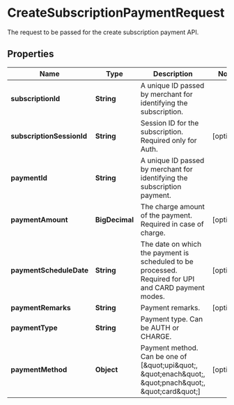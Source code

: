 

# CreateSubscriptionPaymentRequest

The request to be passed for the create subscription payment API.

## Properties

| Name | Type | Description | Notes |
|------------ | ------------- | ------------- | -------------|
|**subscriptionId** | **String** | A unique ID passed by merchant for identifying the subscription. |  |
|**subscriptionSessionId** | **String** | Session ID for the subscription. Required only for Auth. |  [optional] |
|**paymentId** | **String** | A unique ID passed by merchant for identifying the subscription payment. |  |
|**paymentAmount** | **BigDecimal** | The charge amount of the payment. Required in case of charge. |  [optional] |
|**paymentScheduleDate** | **String** | The date on which the payment is scheduled to be processed. Required for UPI and CARD payment modes. |  [optional] |
|**paymentRemarks** | **String** | Payment remarks. |  [optional] |
|**paymentType** | **String** | Payment type. Can be AUTH or CHARGE. |  |
|**paymentMethod** | **Object** | Payment method. Can be one of [\&quot;upi\&quot;, \&quot;enach\&quot;, \&quot;pnach\&quot;, \&quot;card\&quot;] |  [optional] |



